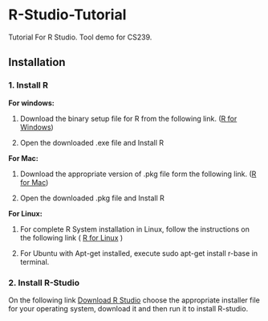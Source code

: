 # R-Studio-Tutorial

Tutorial For R Studio. Tool demo for CS239.

## Installation

### 1. Install R

**For windows:**

1. Download the binary setup file for R from the following link. ([R for Windows](https://cran.r-project.org/bin/windows/base/))

2. Open the downloaded .exe file and Install R

**For Mac:**

1. Download the appropriate version of .pkg file form the following link. ([R for Mac](https://cran.r-project.org/bin/macosx/))

2. Open the downloaded .pkg file and Install R

**For Linux:**

1. For complete R System installation in Linux, follow the instructions on the following link ( [R for Linux](https://cran.r-project.org/bin/linux/ubuntu/README) )

2. For Ubuntu with Apt-get installed, execute sudo apt-get install r-base in terminal.

### 2. Install R-Studio

On the following link [Download R Studio](https://www.rstudio.com/products/rstudio/download/) choose the appropriate installer file for your operating system, download it and then run it to install R-studio.

